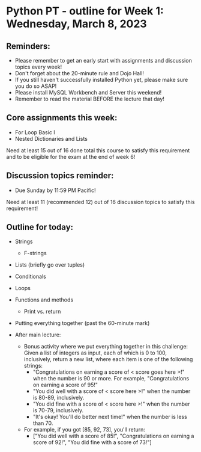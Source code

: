 # Python PT - outline for Week 1: Wednesday, March 8, 2023

## Reminders:
- Please remember to get an early start with assignments and discussion topics every week!
- Don't forget about the 20-minute rule and Dojo Hall!
- If you still haven't successfully installed Python yet, please make sure you do so ASAP!
- Please install MySQL Workbench and Server this weekend!
- Remember to read the material BEFORE the lecture that day!

## Core assignments this week:
- For Loop Basic I
- Nested Dictionaries and Lists

Need at least 15 out of 16 done total this course to satisfy this requirement and to be eligible for the exam at the end of week 6!

## Discussion topics reminder:
- Due Sunday by 11:59 PM Pacific!

Need at least 11 (recommended 12) out of 16 discussion topics to satisfy this requirement!

## Outline for today:
- Strings
    - F-strings
- Lists (briefly go over tuples)
- Conditionals
- Loops
- Functions and methods
    - Print vs. return
- Putting everything together (past the 60-minute mark)

- After main lecture:
    - Bonus activity where we put everything together in this challenge: Given a list of integers as input, each of which is 0 to 100, inclusively, return a new list, where each item is one of the following strings:
        - "Congratulations on earning a score of < score goes here >!" when the number is 90 or more.  For example, "Congratulations on earning a score of 95!"
        - "You did well with a score of < score here >!" when the number is 80-89, inclusively.
        - "You did fine with a score of < score here >!" when the number is 70-79, inclusively.
        - "It's okay!  You'll do better next time!" when the number is less than 70.
    - For example, if you got [85, 92, 73], you'll return:
        - ["You did well with a score of 85!", "Congratulations on earning a score of 92!", "You did fine with a score of 73!"]